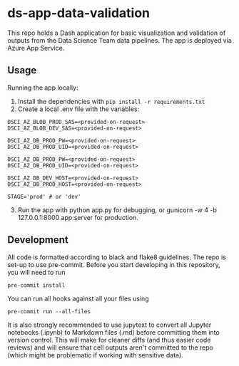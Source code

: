 # ds-app-data-validation

This repo holds a Dash application for basic visualization and validation of outputs from the Data Science Team data pipelines. The app is
deployed via Azure App Service.

## Usage

Running the app locally:

1. Install the dependencies with `pip install -r requirements.txt`
2. Create a local .env file with the variables:

```
DSCI_AZ_BLOB_PROD_SAS=<provided-on-request>
DSCI_AZ_BLOB_DEV_SAS=<provided-on-request>

DSCI_AZ_DB_PROD_PW=<provided-on-request>
DSCI_AZ_DB_PROD_UID=<provided-on-request>

DSCI_AZ_DB_PROD_PW=<provided-on-request>
DSCI_AZ_DB_PROD_UID=<provided-on-request>

DSCI_AZ_DB_DEV_HOST=<provided-on-request>
DSCI_AZ_DB_PROD_HOST=<provided-on-request>

STAGE='prod' # or 'dev'
```

3. Run the app with python app.py for debugging, or gunicorn -w 4 -b 127.0.0.1:8000 app:server for production.

## Development

All code is formatted according to black and flake8 guidelines. The repo is set-up to use pre-commit. Before you start developing in this repository, you will need to run

```
pre-commit install
```

You can run all hooks against all your files using

```
pre-commit run --all-files
```

It is also strongly recommended to use jupytext to convert all Jupyter notebooks (.ipynb) to Markdown files (.md) before committing them into version control. This will make for cleaner diffs (and thus easier code reviews) and will ensure that cell outputs aren't committed to the repo (which might be problematic if working with sensitive data).
